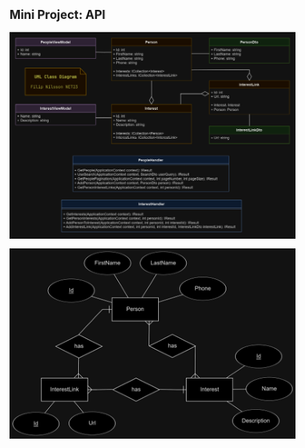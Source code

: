 ## Mini Project: API

![UML-Diagram](/Diagrams/UML_diagram_MiniAPIproject_dark.png)

![ER-Diagram](/Diagrams/ER_diagram_Mini_project-API_dark.png)
